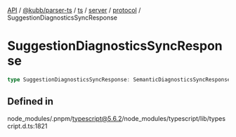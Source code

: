 [API](../../../../../../../../../packages.md) / [@kubb/parser-ts](../../../../../../../index.md) / [ts](../../../../../index.md) / [server](../../../index.md) / [protocol](../index.md) / SuggestionDiagnosticsSyncResponse

# SuggestionDiagnosticsSyncResponse

```ts
type SuggestionDiagnosticsSyncResponse: SemanticDiagnosticsSyncResponse;
```

## Defined in

node\_modules/.pnpm/typescript@5.6.2/node\_modules/typescript/lib/typescript.d.ts:1821
